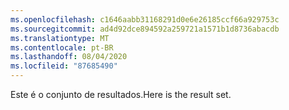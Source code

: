 ```yaml
---
ms.openlocfilehash: c1646aabb31168291d0e6e26185ccf66a929753c
ms.sourcegitcommit: ad4d92dce894592a259721a1571b1d8736abacdb
ms.translationtype: MT
ms.contentlocale: pt-BR
ms.lasthandoff: 08/04/2020
ms.locfileid: "87685490"
---
```

 <span data-ttu-id="9d5c2-101">Este é o conjunto de resultados.</span><span class="sxs-lookup"><span data-stu-id="9d5c2-101">Here is the result set.</span></span> 